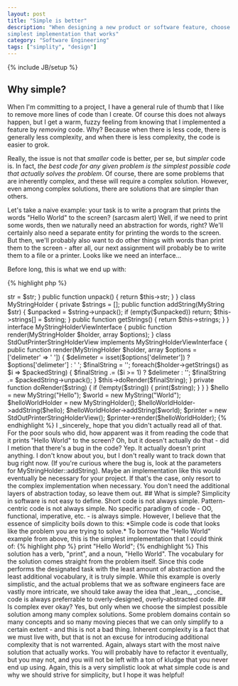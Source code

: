 ```yaml
---
layout: post
title: "Simple is better"
description: "When designing a new product or software feature, choose the
simplest implementation that works"
category: "Software Engineering"
tags: ["simplity", "design"]
---
```

{% include JB/setup %}

## Why simple?

When I'm committing to a project, I have a general rule of thumb that I like to
remove more lines of code than I create. Of course this does not always happen,
but I get a warm, fuzzy feeling from knowing that I implemented a feature by
_removing_ code. Why? Because when there is less code, there is generally less
complexity, and when there is less complexity, the code is easier to grok.

Really, the issue is not that _smaller_ code is better, per se, but _simpler_
code is. In fact, *the best code for any given problem is the simplest possible
code that actually solves the problem*. Of course, there are some problems that
are inherently complex, and these will require a complex solution. However,
even among complex solutions, there are solutions that are simpler than others.

Let's take a naive example: your task is to write a program that prints the
words "Hello World" to the screen? (sarcasm alert)  Well, if we need to print
some words, then we naturally need an abstraction for words, right? We'll
certainly also need a separate entity for printing the words to the screen.
But then, we'll probably also want to do other things with words than print
them to the screen - after all, our next assignment will probably be to write
them to a file or a printer. Looks like we need an interface...

Before long, this is what we end up with:

{% highlight php %}
<?php
class MyString
{
   private $str;

   public function __construct($str)
   {
      $this->str = $str;
   }

   public function unpack()
   {
      return $this->str;
   }
}

class MyStringHolder
{
   private $strings = [];

   public function addString(MyString $str)
   {
      $unpacked = $string->unpack();
      if (empty($unpacked)) return;
      $this->strings[] = $string;
   }

   public function getStrings()
   {
      return $this->strings;
   }
}

interface MyStringHolderViewInterface
{
   public function render(MyStringHolder $holder, array $options);
}

class StdOutPrinterStringHolderView implements MyStringHolderViewInterface
{
   public function render(MyStringHolder $holder,
                          array $options = ['delimeter' => ' '])
   {
      $delimeter = isset($options['delimeter']) ? $options['delimeter'] : ' ';
      $finalString = '';
      foreach($holder->getStrings() as $i => $packedString) {
         $finalString .= ($i >= 1) ? $delimeter : '';
         $finalString .= $packedString->unpack();
      }

      $this->doRender($finalString);
   }

   private function doRender($string)
   {
      if (!empty($string)) {
         print($string);
      }
   }
}

$hello = new MyString("Hello");
$world = new MyString("World");
$helloWorldHolder = new MyStringHolder();
$helloWorldHolder->addString($hello);
$helloWorldHolder->addString($world);
$printer = new StdOutPrinterStringHolderView();
$printer->render($helloWorldHolder);
{% endhighlight %}

I _sincerely_ hope that you didn't actually read all of that. For the poor
souls who did, how apparent was it from reading the code that it prints
"Hello World" to the screen?

Oh, but it doesn't actually do that - did I metion that there's a bug in the
code? Yep. It actually doesn't print anything. I don't know about you, but I don't
really want to track down that bug right now. (If you're curious where the bug
is, look at the parameters for MyStringHolder::addString).

Maybe an implementation like this would eventually be necessary for your
project. If that's the case, only resort to the complex implementation when
necessary. You don't need the additional layers of abstraction today, so leave
them out.

## What is simple?

Simplicity in software is not easy to define. Short code is not always
simple. Pattern-centric code is not always simple. No specific paradigm of code
- OO, functional, imperative, etc. - is always simple. However, I believe that
the essence of simplicity boils down to this:

*Simple code is code that looks like the problem you are trying to solve.*

To borrow the "Hello World" example from above, this is the simplest
implementation that I could think of:
{% highlight php %}
print "Hello World";
{% endhighlight %}

This solution has a verb, "print", and a noun, "Hello World". The vocabulary
for the solution comes straight from the problem itself. Since this code
performs the designated task with the least amount of abstraction and the least
additional vocabulary, it is truly simple.

While this example is overly simplistic, and the actual problems that we as
software engineers face are vastly more intricate, we should take away the idea
that _lean_, _concise_ code is always preferrable to overly-designed,
overly-abstracted code.

## Is complex ever okay?

Yes, but only when we choose the simplest possible solution among many complex
solutions. Some problem domains contain so many concepts and so many moving
pieces that we can only simplify to a certain extent - and this is not a bad
thing. Inherent complexity is a fact that we must live with, but that is not an
excuse for introducing additional complexity that is not warrented. Again,
always start with the most naive solution that actually works. You will
probably have to refactor it eventually, but you may not, and you will not be
left with a ton of kludge that you never end up using.

Again, this is a very simplistic look at what simple code is and why we should
strive for simplicity, but I hope it was helpful!

